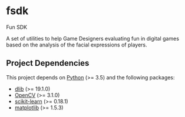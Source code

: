 # fsdk
Fun SDK

A set of utilities to help Game Designers evaluating fun in digital games based on the analysis of the facial expressions of players.

## Project Dependencies

This project depends on [Python](https://www.python.org/) (>= 3.5) and the following packages:

- [dlib](http://dlib.net/) (>= 19.1.0)
- [OpenCV](http://opencv.org/) (>= 3.1.0)
- [scikit-learn](http://scikit-learn.org/) (>= 0.18.1)
- [matplotlib](http://matplotlib.org/) (>= 1.5.3)